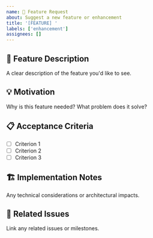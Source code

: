 ```yaml
---
name: 🚀 Feature Request
about: Suggest a new feature or enhancement
title: '[FEATURE] '
labels: ['enhancement']
assignees: []
---
```


## 🎯 Feature Description
A clear description of the feature you'd like to see.

## 💡 Motivation  
Why is this feature needed? What problem does it solve?

## 📋 Acceptance Criteria
- [ ] Criterion 1
- [ ] Criterion 2
- [ ] Criterion 3

## 🏗️ Implementation Notes
Any technical considerations or architectural impacts.

## 🔗 Related Issues
Link any related issues or milestones.
